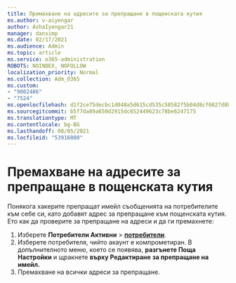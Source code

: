 ```yaml
---
title: Премахване на адресите за препращане в пощенската кутия
ms.author: v-aiyengar
author: AshaIyengar21
manager: dansimp
ms.date: 02/17/2021
ms.audience: Admin
ms.topic: article
ms.service: o365-administration
ROBOTS: NOINDEX, NOFOLLOW
localization_priority: Normal
ms.collection: Adm_O365
ms.custom:
- "9002486"
- "7524"
ms.openlocfilehash: d1f2ce75decbc1d048a5d615cd535c58582f5b04d8cf6027d8b3f681bf04b79d
ms.sourcegitcommit: b5f7da89a650d2915dc652449623c78be6247175
ms.translationtype: MT
ms.contentlocale: bg-BG
ms.lasthandoff: 08/05/2021
ms.locfileid: "53916080"
---
```

# <a name="remove-forwarding-addresses-on-the-mailbox"></a>Премахване на адресите за препращане в пощенската кутия

Понякога хакерите препращат имейл съобщенията на потребителите към себе си, като добавят адрес за препращане към пощенската кутия. Ето как да проверите за препращане на адреси и да ги премахнете:

1. Изберете **Потребители Активни**  >  **[потребители](https://go.microsoft.com/fwlink/p/?linkid=834822)**.
1. Изберете потребителя, чийто акаунт е компрометиран. В допълнителното меню, което се появява, **разгънете Поща Настройки** и щракнете **върху Редактиране** **за препращане на имейл.**
1. Премахване на всички адреси за препращане.
